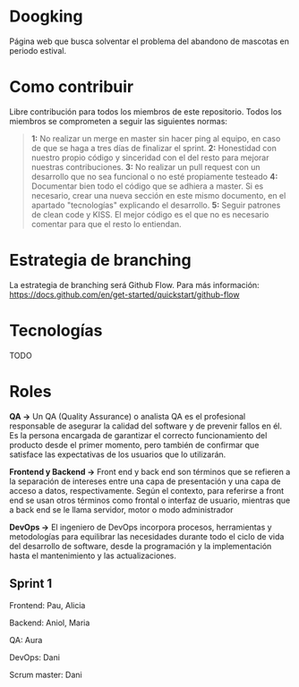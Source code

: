 # Doogking
Página web que busca solventar el problema del abandono de mascotas en periodo estival.
# Como contribuir

Libre contribución para todos los miembros de este repositorio. Todos los miembros se comprometen a seguir las siguientes normas:
> **1:**  No realizar un merge en master sin hacer ping al equipo, en caso de que se haga a tres días de finalizar el sprint.
> **2:** Honestidad con nuestro propio código y sinceridad con el del resto para mejorar nuestras contribuciones.
>  **3:** No realizar un pull request con un desarrollo que no sea funcional o no esté propiamente testeado
>  **4:** Documentar bien todo el código que se adhiera a master. Si es necesario, crear una nueva sección en este mismo documento, en el apartado "tecnologías" explicando el desarrollo.
>  **5:** Seguir patrones de clean code y KISS. El mejor código es el que no es necesario comentar para que el resto lo entiendan.

# Estrategia de branching

La estrategia de branching será Github Flow. Para más información:
https://docs.github.com/en/get-started/quickstart/github-flow


# Tecnologías

TODO


# Roles
**QA ->** Un QA (Quality Assurance) o analista QA es el profesional responsable de asegurar la calidad del software y de prevenir fallos en él. Es la persona encargada de garantizar el correcto funcionamiento del producto desde el primer momento, pero también de confirmar que satisface las expectativas de los usuarios que lo utilizarán. 

**Frontend y Backend ->** Front end y back end son términos que se refieren a la separación de intereses entre una capa de presentación y una capa de acceso a datos, respectivamente. Según el contexto, para referirse a front end se usan otros términos como frontal o interfaz de usuario, mientras que a back end se le llama servidor, motor o modo administrador 

**DevOps ->** El ingeniero de DevOps incorpora procesos, herramientas y metodologías para equilibrar las necesidades durante todo el ciclo de vida del desarrollo de software, desde la programación y la implementación hasta el mantenimiento y las actualizaciones.
## Sprint 1

Frontend: Pau, Alicia

Backend: Aniol, Maria

QA: Aura

DevOps: Dani

Scrum master: Dani
